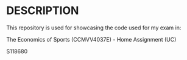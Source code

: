 # DESCRIPTION
This repository is used for showcasing the code used for my exam in: 

The Economics of Sports (CCMVV4037E) - Home Assignment (UC)

S118680
